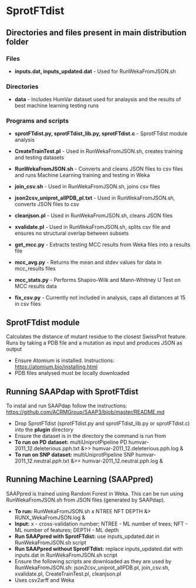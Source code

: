 # SprotFTdist


## Directories and files present in main distribution folder

### Files
* **inputs.dat, inputs_updated.dat** - Used for RunWekaFromJSON.sh

### Directories
* **data** - Includes HumVar dataset used for analaysis and the results of best machine learning testing runs

### Programs and scripts
* **sprotFTdist.py, sprotFTdist_lib.py, sprotFTdist.c**  - SprotFTdist module analysis
* **CreateTrainTest.pl** - Used in RunWekaFromJSON.sh, creates training and testing datasets
* **RunWekaFromJSON.sh** - Converts and cleans JSON files to csv files and runs Machine Learning training and testing in Weka
* **join_csv.sh** - Used in RunWekaFromJSON.sh, joins csv files
* **json2csv_uniprot_allPDB_pl.txt** - Used in RunWekaFromJSON.sh, converts JSON files to csv
* **cleanjson.pl** - Used in RunWekaFromJSON.sh, cleans JSON files
* **xvalidate.pl** - Used in RunWekaFromJSON.sh, splits csv file and ensures no structural overlap between subsets

* **get_mcc.py** - Extracts testing MCC results from Weka files into a results file
* **mcc_avg.py** - Returns the mean and stdev values for data in mcc_results files
* **mcc_stats.py** - Performs Shapiro-Wilk and Mann-Whitney U Test on MCC results data
* **fix_csv.py** - Currently not included in analysis, caps all distances at 15 in csv files


## SprotFTdist module
Calculates the distance of mutant residue to the closest SwissProt feature. 
Runs by taking a PDB file and a mutation as input and produces JSON as output
* Ensure Atomium is installed. Instructions: https://atomium.bio/installing.html
* PDB files analysed must be locally downloaded

## Running SAAPdap with SprotFTdist
To instal and run SAAPdap follow the instructions: https://github.com/ACRMGroup/SAAP3/blob/master/README.md
* Drop SprotFTdist (sprotFTdist.py and sprotFTdist_lib.py or sprotFTdist.c) into the **plugin** directory
* Ensure the dataset is in the directory the command is run from
* **To run on PD dataset:** multiUniprotPipeline PD humvar-2011_12.deleterious.pph.txt &>> humvar-2011_12.deleterious.pph.log &
* **To run on SNP dataset:** multiUniprotPipeline SNP humvar-2011_12.neutral.pph.txt &>> humvar-2011_12.neutral.pph.log &

## Running Machine Learning (SAAPpred)
SAAPpred is trained using Random Forest in Weka. This can be run using RunWekaFromJSON.sh from JSON files (generated by SAAPdap).
* **To run:** RunWekaFromJSON.sh x NTREE NFT DEPTH &> RUNX_WekaFromJSON.log &
* **Input:** x - cross-validation number; NTREE - ML number of trees; NFT - ML number of features; DEPTH - ML depth
* **Run SAAPpred with SprotFTdist:** use inputs_updated.dat in RunWekaFromJSON.sh script
* **Run SAAPpred without SprotFTdist:** replace inputs_updated.dat with inputs.dat in RunWekaFromJSON.sh script
* Ensure the following scripts are downloaded as they are used by RunWekaFromJSON.sh: json2csv_uniprot_allPDB.pl, join_csv.sh, xvalidate.pl, CreateTrainTest.pl, cleanjson.pl
* Uses csv2arff and Weka



